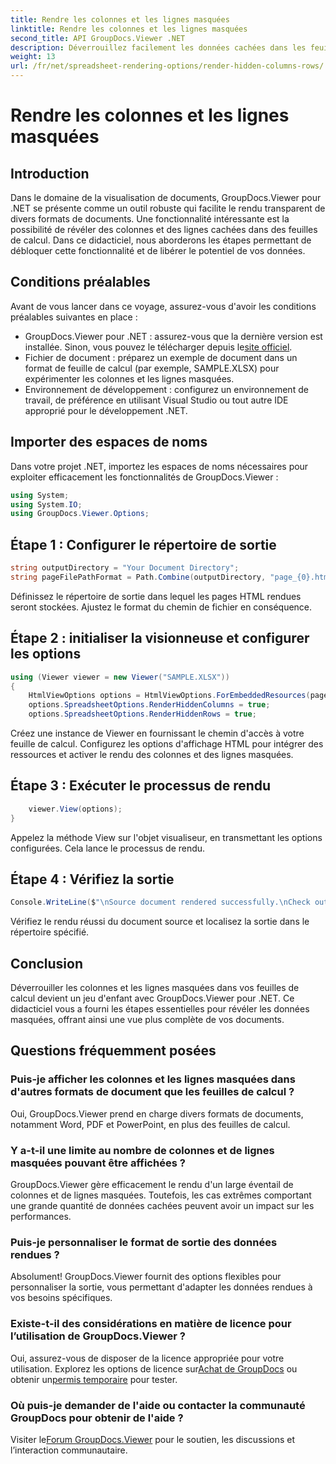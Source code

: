 ```yaml
---
title: Rendre les colonnes et les lignes masquées
linktitle: Rendre les colonnes et les lignes masquées
second_title: API GroupDocs.Viewer .NET
description: Déverrouillez facilement les données cachées dans les feuilles de calcul à l'aide de GroupDocs.Viewer pour .NET. Suivez notre guide étape par étape pour révéler les colonnes et les lignes masquées.
weight: 13
url: /fr/net/spreadsheet-rendering-options/render-hidden-columns-rows/
---
```


# Rendre les colonnes et les lignes masquées

## Introduction
Dans le domaine de la visualisation de documents, GroupDocs.Viewer pour .NET se présente comme un outil robuste qui facilite le rendu transparent de divers formats de documents. Une fonctionnalité intéressante est la possibilité de révéler des colonnes et des lignes cachées dans des feuilles de calcul. Dans ce didacticiel, nous aborderons les étapes permettant de débloquer cette fonctionnalité et de libérer le potentiel de vos données.
## Conditions préalables
Avant de vous lancer dans ce voyage, assurez-vous d'avoir les conditions préalables suivantes en place :
- GroupDocs.Viewer pour .NET : assurez-vous que la dernière version est installée. Sinon, vous pouvez le télécharger depuis le[site officiel](https://releases.groupdocs.com/viewer/net/).
- Fichier de document : préparez un exemple de document dans un format de feuille de calcul (par exemple, SAMPLE.XLSX) pour expérimenter les colonnes et les lignes masquées.
- Environnement de développement : configurez un environnement de travail, de préférence en utilisant Visual Studio ou tout autre IDE approprié pour le développement .NET.
## Importer des espaces de noms
Dans votre projet .NET, importez les espaces de noms nécessaires pour exploiter efficacement les fonctionnalités de GroupDocs.Viewer :
```csharp
using System;
using System.IO;
using GroupDocs.Viewer.Options;
```
## Étape 1 : Configurer le répertoire de sortie
```csharp
string outputDirectory = "Your Document Directory";
string pageFilePathFormat = Path.Combine(outputDirectory, "page_{0}.html");
```
Définissez le répertoire de sortie dans lequel les pages HTML rendues seront stockées. Ajustez le format du chemin de fichier en conséquence.
## Étape 2 : initialiser la visionneuse et configurer les options
```csharp
using (Viewer viewer = new Viewer("SAMPLE.XLSX"))
{
    HtmlViewOptions options = HtmlViewOptions.ForEmbeddedResources(pageFilePathFormat);
    options.SpreadsheetOptions.RenderHiddenColumns = true;
    options.SpreadsheetOptions.RenderHiddenRows = true;
```
Créez une instance de Viewer en fournissant le chemin d'accès à votre feuille de calcul. Configurez les options d'affichage HTML pour intégrer des ressources et activer le rendu des colonnes et des lignes masquées.
## Étape 3 : Exécuter le processus de rendu
```csharp
    viewer.View(options);
}
```
Appelez la méthode View sur l'objet visualiseur, en transmettant les options configurées. Cela lance le processus de rendu.
## Étape 4 : Vérifiez la sortie
```csharp
Console.WriteLine($"\nSource document rendered successfully.\nCheck output in {outputDirectory}.");
```
Vérifiez le rendu réussi du document source et localisez la sortie dans le répertoire spécifié.
## Conclusion
Déverrouiller les colonnes et les lignes masquées dans vos feuilles de calcul devient un jeu d'enfant avec GroupDocs.Viewer pour .NET. Ce didacticiel vous a fourni les étapes essentielles pour révéler les données masquées, offrant ainsi une vue plus complète de vos documents.
## Questions fréquemment posées
### Puis-je afficher les colonnes et les lignes masquées dans d'autres formats de document que les feuilles de calcul ?
Oui, GroupDocs.Viewer prend en charge divers formats de documents, notamment Word, PDF et PowerPoint, en plus des feuilles de calcul.
### Y a-t-il une limite au nombre de colonnes et de lignes masquées pouvant être affichées ?
GroupDocs.Viewer gère efficacement le rendu d'un large éventail de colonnes et de lignes masquées. Toutefois, les cas extrêmes comportant une grande quantité de données cachées peuvent avoir un impact sur les performances.
### Puis-je personnaliser le format de sortie des données rendues ?
Absolument! GroupDocs.Viewer fournit des options flexibles pour personnaliser la sortie, vous permettant d'adapter les données rendues à vos besoins spécifiques.
### Existe-t-il des considérations en matière de licence pour l’utilisation de GroupDocs.Viewer ?
 Oui, assurez-vous de disposer de la licence appropriée pour votre utilisation. Explorez les options de licence sur[Achat de GroupDocs](https://purchase.groupdocs.com/buy) ou obtenir un[permis temporaire](https://purchase.groupdocs.com/temporary-license/) pour tester.
### Où puis-je demander de l'aide ou contacter la communauté GroupDocs pour obtenir de l'aide ?
 Visiter le[Forum GroupDocs.Viewer](https://forum.groupdocs.com/c/viewer/9) pour le soutien, les discussions et l’interaction communautaire.